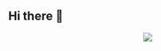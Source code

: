 ## Hi there 👋

<!--
**SuchJack/SuchJack** is a ✨ _special_ ✨ repository because its `README.md` (this file) appears on your GitHub profile.

Here are some ideas to get you started:

- 🔭 I’m currently working on ...
- 🌱 I’m currently learning ...
- 👯 I’m looking to collaborate on ...
- 🤔 I’m looking for help with ...
- 💬 Ask me about ...
- 📫 How to reach me: ...
- 😄 Pronouns: ...
- ⚡ Fun fact: ...
-->

<div align="center"> <a href="https://blog.ytadx.cn/"> <img src="https://readme-typing-svg.herokuapp.com/?lines=劝君更进一杯酒;西出阳关无故人!;技术的道路总是孤独的!&center=true&size=27"> </a> </div>

<!--
<p align="center">
<img height="150px" src="https://github-readme-stats.vercel.app/api?username=SuchJack&title_color=81A1C1&icon_color=81A1C1&text_color=333&bg_color=ffffff&show_icons=true&count_private=true&hide=issues" />
<img height="150px" src="https://github-readme-stats.vercel.app/api/top-langs/?username=SuchJack&layout=compact&title_color=81A1C1&bg_color=ffffff" />
</p>
-->
